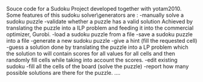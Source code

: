Souce code for a Sudoku Project developed together with yotam2010.
Some features of this sudoku solver\generators are : 
-manually solve a sudoku puzzle
-validate whether a puzzle has a valid solution
     Achieved by translating the puzzle into a ILP problem
     and feeding it into the commercial optimizer, Gurobi.
-load a sudoku puzzle from a file
-save a sudoku puzzle into a file
-generate a new sudoku puzzle 
-give a hint (fill the requested cell)
-guess a solution
      done by translating the puzzle into a LP problem
      which the solution to will contain scores for all
      values for all cells and then randomly fill cells
      while taking into account the scores.
-edit existing sudoku 
-fill all the cells of the board (solve the puzzle)
-report how many possible solutions are there for the puzzle.
....
